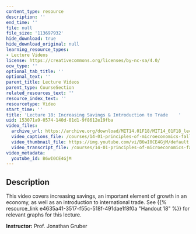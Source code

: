 ```yaml
---
content_type: resource
description: ''
end_time: ''
file: null
file_size: '113697932'
hide_download: true
hide_download_original: null
learning_resource_types:
- Lecture Videos
license: https://creativecommons.org/licenses/by-nc-sa/4.0/
ocw_type: ''
optional_tab_title: ''
optional_text: ''
parent_title: Lecture Videos
parent_type: CourseSection
related_resources_text: ''
resource_index_text: ''
resourcetype: Video
start_time: ''
title: 'Lecture 18: Increasing Savings & Introduction to Trade    '
uid: 153071a9-0574-140d-01d1-9f8612e19fba
video_files:
  archive_url: https://archive.org/download/MIT14.01F18/MIT14_01F18_lec18_300k.mp4
  video_captions_file: /courses/14-01-principles-of-microeconomics-fall-2018/4fd95a13a2fc5f88a4cc20a71c5ab902_B6wI0CE4GjM.vtt
  video_thumbnail_file: https://img.youtube.com/vi/B6wI0CE4GjM/default.jpg
  video_transcript_file: /courses/14-01-principles-of-microeconomics-fall-2018/15aac56fe5de4a036f091dffdaca2a91_B6wI0CE4GjM.pdf
video_metadata:
  youtube_id: B6wI0CE4GjM
---
```


Description
-----------

This video covers increasing savings, an important element of growth in an economy, as well as an introduction to international trade. See {{% resource_link e4635a41-3517-f55c-518f-491dae1f8f0a "Handout 18" %}} for relevant graphs for this lecture. 

**Instructor:** Prof. Jonathan Gruber

